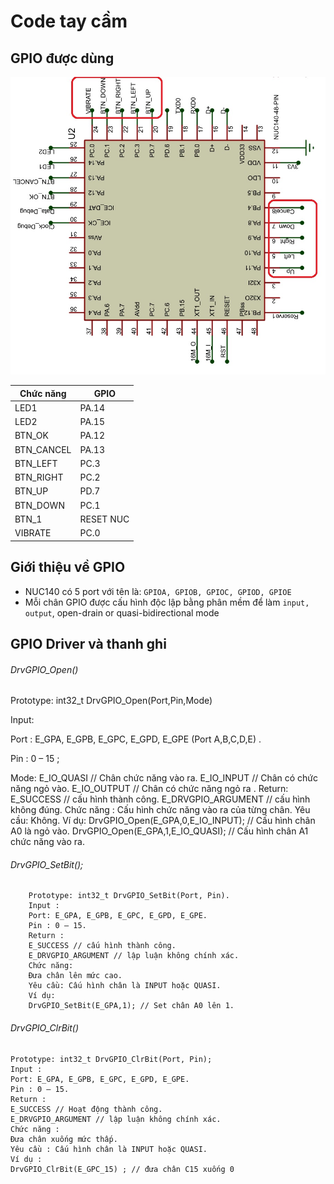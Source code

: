 # Code tay cầm

## GPIO được dùng
![Screenshot](nuc140.jpg)

| Chức năng| 		GPIO   | 
|------------|--------|
| LED1     | PA.14     |  
| LED2     | PA.15      |  
|BTN_OK      | PA.12     |  
|BTN_CANCEL      |PA.13      | 
| BTN_LEFT     | PC.3 |
|BTN_RIGHT    | PC.2     | 
| BTN_UP     | PD.7     | 
| BTN_DOWN  | PC.1     | 
|BTN_1     |  RESET NUC |
|VIBRATE     |PC.0 |


## Giới thiệu về GPIO

* NUC140 có 5 port với tên là: `GPIOA, GPIOB, GPIOC, GPIOD, GPIOE`
* Mỗi chân GPIO được cấu hình độc lập bằng phân mềm để làm `input, output`, open-drain or quasi-bidirectional mode

## GPIO Driver và thanh ghi


###### DrvGPIO_Open() 

Prototype: int32_t DrvGPIO_Open(Port,Pin,Mode)

Input:

Port : E_GPA, E_GPB, E_GPC, E_GPD, E_GPE (Port A,B,C,D,E) .

Pin : 0 – 15 ;

Mode:
E_IO_QUASI // Chân chức năng vào ra.
E_IO_INPUT // Chân có chức năng ngỏ vào.
	E_IO_OUTPUT // Chân có chức năng ngỏ ra .
	Return:
	E_SUCCESS // cấu hình thành công.
	E_DRVGPIO_ARGUMENT // cấu hình không đúng.
	Chức năng : Cấu hình chức năng vào ra của từng chân.
	Yêu cầu: Không.
	Ví dụ:
	DrvGPIO_Open(E_GPA,0,E_IO_INPUT); // Cấu hình chân A0 là ngỏ vào.
	DrvGPIO_Open(E_GPA,1,E_IO_QUASI); // Cấu hình chân A1 chức năng vào ra.

	
###### DrvGPIO_SetBit();
		Prototype: int32_t DrvGPIO_SetBit(Port, Pin).
		Input : 
		Port: E_GPA, E_GPB, E_GPC, E_GPD, E_GPE.
		Pin : 0 – 15.
		Return : 
		E_SUCCESS // cấu hình thành công.
		E_DRVGPIO_ARGUMENT // lập luận không chính xác.
		Chức năng:
		Đưa chân lên mức cao.
		Yêu cầu: Cấu hình chân là INPUT hoặc QUASI.
		Ví dụ:
		DrvGPIO_SetBit(E_GPA,1); // Set chân A0 lên 1.
	
###### DrvGPIO_ClrBit()
	Prototype: int32_t DrvGPIO_ClrBit(Port, Pin);
	Input : 
	Port: E_GPA, E_GPB, E_GPC, E_GPD, E_GPE.
	Pin : 0 – 15.
	Return : 
	E_SUCCESS // Hoạt động thành công.
	E_DRVGPIO_ARGUMENT // lập luận không chính xác.
	Chức năng : 
	Đưa chân xuống mức thấp.
	Yêu cầu : Cấu hình chân là INPUT hoặc QUASI.
	Ví dụ : 
	DrvGPIO_ClrBit(E_GPC_15) ; // đưa chân C15 xuống 0